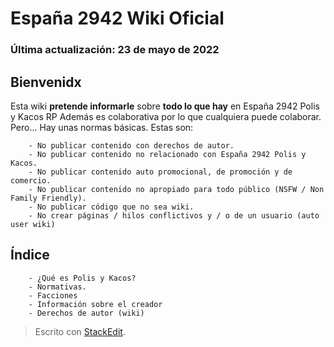 # España 2942 Wiki Oficial
### Última actualización: 23 de mayo de 2022
## Bienvenidx
Esta wiki **pretende informarle** sobre **todo lo que hay** en España 2942 Polis y Kacos RP Además es colaborativa
por lo que cualquiera puede colaborar. Pero... Hay unas normas
básicas. Estas son:
       
        - No publicar contenido con derechos de autor.
        - No publicar contenido no relacionado con España 2942 Polis y Kacos.
        - No publicar contenido auto promocional, de promoción y de comercio.
        - No publicar contenido no apropiado para todo público (NSFW / Non Family Friendly).
        - No publicar código que no sea wiki.
        - No crear páginas / hilos conflictivos y / o de un usuario (auto user wiki)
       
## Índice
       
        - ¿Qué es Polis y Kacos?
        - Normativas.
        - Facciones
        - Información sobre el creador
        - Derechos de autor (wiki)
       
> Escrito con [StackEdit](https://stackedit.io/).
